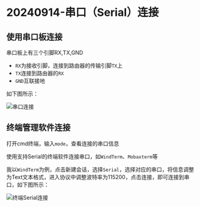 # 20240914-串口（Serial）连接

## 使用串口板连接

串口板上有三个引脚RX,TX,GND

- `RX`为接收引脚，连接到路由器的传输引脚`TX`上
- `TX`连接到路由器的`RX`
- `GND`互联接地

如下图所示：

![串口连接](https://image-host.pages.dev/learn/2024_09_20_202409201032338.png)

## 终端管理软件连接

打开cmd终端，输入`mode`，查看连接的串口信息

使用支持Serial的终端软件连接串口，如`WindTerm`、`Mobaxterm`等

我以`WindTerm`为例，点击新建会话，选择`Serial`，选择对应的串口，将信息调整为Text文本格式，进入协议中调整波特率为115200，点击连接，即可连接到串口，如下图所示：

![终端Serial连接](https://image-host.pages.dev/learn/2024_09_20_202409201036041.png)
